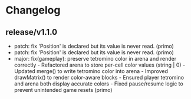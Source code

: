 # Changelog

## release/v1.1.0
* patch: fix 'Position' is declared but its value is never read. (primo)
* patch: fix 'Position' is declared but its value is never read. (primo)
* major: fix(gameplay): preserve tetromino color in arena and render correctly - Refactored arena to store per-cell color values (string | 0) - Updated merge() to write tetromino color into arena - Improved drawMatrix() to render color-aware blocks - Ensured player tetromino and arena both display accurate colors - Fixed pause/resume logic to prevent unintended game resets (primo)
